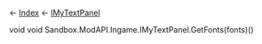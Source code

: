 ← [Index](Api-Index) ← [IMyTextPanel](Sandbox.ModAPI.Ingame.IMyTextPanel)

void void Sandbox.ModAPI.Ingame.IMyTextPanel.GetFonts(fonts)()